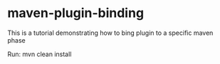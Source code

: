 maven-plugin-binding
====================

This is a tutorial demonstrating how to bing plugin to a specific maven phase

Run: mvn clean install

